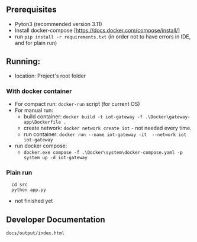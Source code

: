## Prerequisites
 - Pyton3 (recommended version 3.11)
 - Install docker-compose [https://docs.docker.com/compose/install/]
 - run `pip install -r requirements.txt` (in order not to have errors in IDE, and for plain run)

## Running:
 - location: Project's root folder
### With docker container
 - For compact run: ```docker-run``` script (for current OS)
 - For manual run:
   - build container: ```docker build -t iot-gateway -f .\Docker\gateway-app\Dockerfile .```
   - create network: ```docker network create iot``` - not needed every time.
   - run container: ```docker run --name iot-gateway -it  --network iot  iot-gateway```
 - run docker compose:
   - ```docker.exe compose -f .\Docker\system\docker-compose.yaml -p system up -d iot-gateway```
### Plain run
 ```
   cd src
   python app.py
 ```
  - not finished yet
 
## Developer Documentation
    docs/output/index.html
